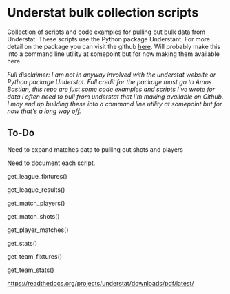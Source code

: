 # Understat bulk collection scripts

Collection of scripts and code examples for pulling out bulk data from Understat. These scripts use the Python package Understant. For more detail on the package you can visit the github [here](https://github.com/amosbastian/understat). Will probably make this into a command line utility at somepoint but for now making them available here.

_Full disclaimer: I am not in anyway involved with the understat website or Python package Understat. Full credit for the package must go to Amos Bastian, this repo are just some code examples and scripts I've wrote for data I often need to pull from understat that I'm making available on Github. I may end up building these into a command line utility at somepoint but for now that's a long way off._

## To-Do

Need to expand matches data to pulling out shots and players

Need to document each script.

get_league_fixtures()

get_league_results()

get_match_players()

get_match_shots()

get_player_matches()

get_stats() 

get_team_fixtures()

get_team_stats() 


https://readthedocs.org/projects/understat/downloads/pdf/latest/
